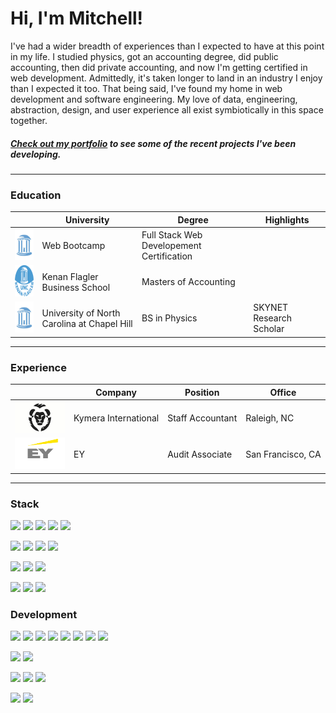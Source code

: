# Hi, I'm Mitchell!

I've had a wider breadth of experiences than I expected to have at this point in my life. I studied physics, got an accounting degree, did public accounting, then did private accounting, and now I'm getting certified in web development. Admittedly, it's taken longer to land in an industry I enjoy than I expected it too. That being said, I've found my home in web development and software engineering. My love of data, engineering, abstraction, design, and user experience all exist symbiotically in this space together.

##### <a href="https://mitchellmunderwood.github.io/Responsive_Portfolio/">Check out my portfolio</a> to see some of the recent projects I've been developing.

---

### Education

|                                                                                                                               | University                                  | Degree                                    | Highlights              |
| ----------------------------------------------------------------------------------------------------------------------------- | ------------------------------------------- | ----------------------------------------- | ----------------------- |
| <img src="https://github.com/mitchellmunderwood/mitchellmunderwood/raw/master/UNC.jpg" width="80" height="50"/>               | Web Bootcamp                                | Full Stack Web Developement Certification |                         |
| <img src="https://github.com/mitchellmunderwood/mitchellmunderwood/raw/master/KF.png" alt="drawing" width="80" height="50"/>  | Kenan Flagler Business School               | Masters of Accounting                     |                         |
| <img src="https://github.com/mitchellmunderwood/mitchellmunderwood/raw/master/UNC.jpg" alt="drawing" width="80" height="50"/> | University of North Carolina at Chapel Hill | BS in Physics                             | SKYNET Research Scholar |

---

### Experience

|                                                                                                                                  | Company              | Position         | Office          |
| -------------------------------------------------------------------------------------------------------------------------------- | -------------------- | ---------------- | --------------- |
| <img src="https://github.com/mitchellmunderwood/mitchellmunderwood/raw/master/Kymera.jpg" alt="drawing" width="80" height="50"/> | Kymera International | Staff Accountant | Raleigh, NC     |
| <img src="https://github.com/mitchellmunderwood/mitchellmunderwood/raw/master/EY.png" alt="drawing" width="80" height="50"/>     |                       EY               | Audit Associate | San Francisco, CA |

---

### Stack

![](https://img.shields.io/badge/Code-JavaScript-informational?style=flat&logo=javascript&logoColor=white&color=2bbc8a)
![](https://img.shields.io/badge/Code-React-informational?style=flat&logo=react&logoColor=white&color=2bbc8a)
![](https://img.shields.io/badge/Code-Redux-informational?style=flat&logo=redux&logoColor=white&color=2bbc8a)
![](https://img.shields.io/badge/Code-Babel-informational?style=flat&logo=babel&logoColor=white&color=2bbc8a)
![](https://img.shields.io/badge/Code-jQuery-informational?style=flat&logo=jquery&logoColor=white&color=2bbc8a)

![](https://img.shields.io/badge/Code-HTML5-informational?style=flat&logo=html5&logoColor=white&color=2bbc8a)
![](https://img.shields.io/badge/Code-CSS3-informational?style=flat&logo=css3&logoColor=white&color=2bbc8a)
![](https://img.shields.io/badge/Code-Bootstrap-informational?style=flat&logo=bootstrap&logoColor=white&color=2bbc8a)
![](https://img.shields.io/badge/Code-Material_Design-informational?style=flat&logo=material-design&logoColor=white&color=2bbc8a)

![](https://img.shields.io/badge/Code-Handlebars-informational?style=flat&logo=handlebars&logoColor=white&color=2bbc8a)
![](https://img.shields.io/badge/Code-Express-informational?style=flat&logo=expressjs&logoColor=white&color=2bbc8a)
![](https://img.shields.io/badge/Code-NodeJS-informational?style=flat&logo=node-dot-js&logoColor=white&color=2bbc8a)

![](https://img.shields.io/badge/Data-PostgreSQL-informational?style=flat&logo=postgresql&logoColor=white&color=2bbc8a)
![](https://img.shields.io/badge/Data-MongoDB-informational?style=flat&logo=mongodb&logoColor=white&color=2bbc8a)
![](https://img.shields.io/badge/Data-mysql-informational?style=flat&logo=mysql&logoColor=white&color=2bbc8a)

### Development

![](https://img.shields.io/badge/OS-Mac-informational?style=flat&logo=ios&logoColor=white&color=2bbc8a)
![](https://img.shields.io/badge/Editor-VS_Code-informational?style=flat&logo=visual-studio-code&logoColor=white&color=2bbc8a)
![](https://img.shields.io/badge/Shell-Bash-informational?style=flat&logo=gnu-bash&logoColor=white&color=2bbc8a)
![](https://img.shields.io/badge/Code-NPM-informational?style=flat&logo=NPM&logoColor=white&color=2bbc8a)
![](https://img.shields.io/badge/Code-Homebrew-informational?style=flat&logo=homebrew&logoColor=white&color=2bbc8a)
![](https://img.shields.io/badge/Code-JSON-informational?style=flat&logo=json&logoColor=white&color=2bbc8a)
![](https://img.shields.io/badge/Code-TravisCI-informational?style=flat&logo=travisci&logoColor=white&color=2bbc8a)
![](https://img.shields.io/badge/Code-Nodemon-informational?style=flat&logo=nodemon&logoColor=white&color=2bbc8a)

![](https://img.shields.io/badge/Tools-Postman-informational?style=flat&logo=postman&logoColor=white&color=2bbc8a)
![](https://img.shields.io/badge/Tools-Heroku-informational?style=flat&logo=heroku&logoColor=white&color=2bbc8a)

![](https://img.shields.io/badge/Code-GIT-informational?style=flat&logo=git&logoColor=white&color=2bbc8a)
![](https://img.shields.io/badge/Tools-Github-informational?style=flat&logo=github&logoColor=white&color=2bbc8a)
![](https://img.shields.io/badge/Tools-Gitlab-informational?style=flat&logo=gitlab&logoColor=white&color=2bbc8a)

![](https://img.shields.io/badge/Tools-Office_365-informational?style=flat&logo=microsoft-office&logoColor=white&color=2bbc8a)
![](https://img.shields.io/badge/Tools-Microsoft_Teams-informational?style=flat&logo=microsoft-teams&logoColor=white&color=2bbc8a)
